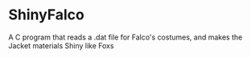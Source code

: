 # ShinyFalco
A C program that reads a .dat file for Falco's costumes, and makes the Jacket materials Shiny like Foxs
